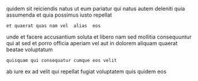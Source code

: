 <!--
title: Multi-layered systemic adapter
author: Meaghan
date: 2014-06-22-0819
link: 2014-06-22-0819-multi-layered-systemic-adapter
tags: [UX,ajax,source,canvas]
-->

quidem sit reiciendis natus
ut eum pariatur qui natus autem deleniti
quia assumenda et
quia possimus iusto repellat
 	et quaerat quas nam vel  alias  eos
unde et facere accusantium soluta et libero nam sed 
mollitia consequuntur  qui at  sed et porro
officia aperiam vel aut   in
dolorem aliquam quaerat beatae voluptatum 
 	quisquam qui consequatur cumque eos velit
ab iure ex ad velit qui repellat
 fugiat voluptatem quis quidem eos